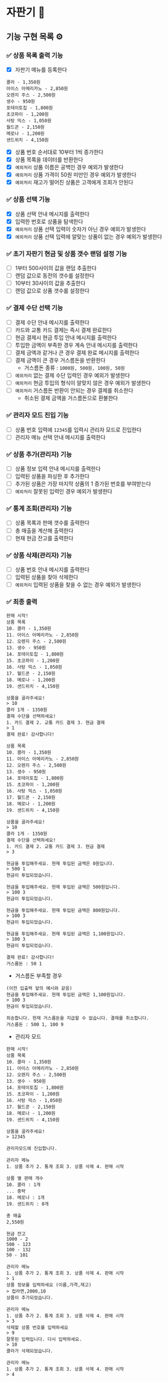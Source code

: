 # 자판기 🧃

## 기능 구현 목록 ⚙️

### ✅ 상품 목록 출력 기능
- [x] 자판기 메뉴를 등록한다
```
콜라 - 1,350원
아이스 아메리카노 - 2,850원
오렌지 주스 - 2,500원
생수 - 950원
포테이토칩 - 1,800원
초코파이 - 1,200원
사탕 믹스 - 1,050원
월드콘 - 2,150원
메로나 - 1,200원
샌드위치 - 4,150원
```
- [x] 상품 번호 순서대로 10부터 1씩 증가한다
- [x] 상품 목록을 데이터를 반환한다
- [x] `예외처리` 상품 이름은 공백인 경우 예외가 발생한다
- [x] `예외처리` 상품 가격이 50원 미만인 경우 예외가 발생한다
- [x] `예외처리` 재고가 떨어진 상품은 고객에게 조회가 안된다

### ✅ 상품 선택 기능
- [x] 상품 선택 안내 메시지를 출력한다
- [x] 입력한 번호로 상품을 탐색한다
- [x] `예외처리` 상품 선택 입력이 숫자가 아닌 경우 예외가 발생한다
- [x] `예외처리` 상품 선택 입력에 알맞는 상품이 없는 경우 예외가 발생한다

### ✅ 초기 자판기 현금 및 상품 갯수 랜덤 설정 기능
- [ ] 1부터 500사이의 값을 랜덤 추출한다
- [ ] 랜덤 값으로 동전의 갯수를 설정한다
- [ ] 10부터 30사이의 값을 추출한다
- [ ] 랜덤 값으로 상품 갯수를 설정한다

### ✅ 결제 수단 선택 기능
- [ ] 결제 수단 안내 메시지를 출력한다
- [ ] 카드와 교통 카드 결제는 즉시 결제 완료한다
- [ ] 현금 결제시 현금 투입 안내 메시지를 출력한다
- [ ] 투입한 금액이 부족한 경우 계속 안내 메시지를 출력한다
- [ ] 결제 금액과 같거나 큰 경우 결제 완료 메시지를 출력한다
- [ ] 결제 금액이 큰 경우 거스름돈을 반환한다
    - 거스름돈 종류 : `1000원, 500원, 100원, 50원`
- [ ] `예외처리` 없는 결제 수단 입력인 경우 예외가 발생한다
- [ ] `예외처리` 현금 투입의 형식이 알맞지 않은 경우 예외가 발생한다
- [ ] `예외처리` 거스름돈 반환이 안되는 경우 결제를 취소한다
    - 취소된 결제 금액을 거스름돈으로 환불한다

### ✅ 관리자 모드 진입 기능
- [ ] 상품 번호 입력에 `12345`를 입력시 관리자 모드로 진입한다
- [ ] 관리자 메뉴 선택 안내 메시지를 출력한다

### ✅ 상품 추가(관리자) 기능
- [ ] 상품 정보 입력 안내 메시지를 출력한다
- [ ] 입력된 상품을 파싱한 후 추가한다
- [ ] 추가된 상품은 가장 마지막 상품의 1 증가된 번호를 부여받는다
- [ ] `예외처리` 잘못된 입력인 경우 예외가 발생한다

### ✅ 통계 조회(관리자) 기능
- [ ] 상품 목록과 판매 갯수를 출력한다
- [ ] 총 매출을 계산해 출력한다
- [ ] 현재 현금 잔고를 출력한다

### ✅ 상품 삭제(관리자) 기능
- [ ] 상품 번호 안내 메시지를 출력한다
- [ ] 입력된 상품을 찾아 삭제한다
- [ ] `예외처리` 입력된 상품을 찾을 수 없는 경우 예외가 발생한다

### ✅ 최종 출력
```
판매 시작!
상품 목록
10. 콜라 - 1,350원
11. 아이스 아메리카노 - 2,850원
12. 오렌지 주스 - 2,500원
13. 생수 - 950원
14. 포테이토칩 - 1,800원
15. 초코파이 - 1,200원
16. 사탕 믹스 - 1,050원
17. 월드콘 - 2,150원
18. 메로나 - 1,200원
19. 샌드위치 - 4,150원

상품을 골라주세요!
> 10
콜라 1개 - 1350원
결제 수단을 선택하세요!
1. 카드 결제 2. 교통 카드 결제 3. 현금 결제
> 1
결제 완료! 감사합니다!

상품 목록
10. 콜라 - 1,350원
11. 아이스 아메리카노 - 2,850원
12. 오렌지 주스 - 2,500원
13. 생수 - 950원
14. 포테이토칩 - 1,800원
15. 초코파이 - 1,200원
16. 사탕 믹스 - 1,050원
17. 월드콘 - 2,150원
18. 메로나 - 1,200원
19. 샌드위치 - 4,150원

상품을 골라주세요!
> 10
콜라 1개 - 1350원
결제 수단을 선택하세요!
1. 카드 결제 2. 교통 카드 결제 3. 현금 결제
> 3

현금을 투입해주세요. 현재 투입된 금액은 0원입니다.
> 500 1
현금이 투입되었습니다.

현금을 투입해주세요. 현재 투입된 금액은 500원입니다.
> 100 3
현금이 투입되었습니다.

현금을 투입해주세요. 현재 투입된 금액은 800원입니다.
> 100 3
현금이 투입되었습니다.

현금을 투입해주세요. 현재 투입된 금액은 1,100원입니다.
> 100 3
현금이 투입되었습니다.

결제 완료! 감사합니다!
거스름돈 : 50 1
```

- 거스름돈 부족할 경우
```
(이전 입출력 앞의 예시와 같음)
현금을 투입해주세요. 현재 투입된 금액은 1,100원입니다.
> 100 3
현금이 투입되었습니다.

죄송합니다. 현재 거스름돈을 지급할 수 없습니다. 결제를 취소합니다.
거스름돈 : 500 1, 100 9
```

- 관리자 모드
```
판매 시작!
상품 목록
10. 콜라 - 1,350원
11. 아이스 아메리카노 - 2,850원
12. 오렌지 주스 - 2,500원
13. 생수 - 950원
14. 포테이토칩 - 1,800원
15. 초코파이 - 1,200원
16. 사탕 믹스 - 1,050원
17. 월드콘 - 2,150원
18. 메로나 - 1,200원
19. 샌드위치 - 4,150원

상품을 골라주세요!
> 12345

관리자모드에 진입합니다.

관리자 메뉴
1. 상품 추가 2. 통계 조회 3. 상품 삭제 4. 판매 시작

상품 별 판매 개수
10. 콜라 : 1개
... 중략
18. 메로나 : 1개
19. 샌드위치 : 0개

총 매출
2,550원

현금 잔고
1000 - 2
500 - 123
100 - 132
50 - 101

관리자 메뉴
1. 상품 추가 2. 통계 조회 3. 상품 삭제 4. 판매 시작
> 1
상품 정보를 입력하세요 (이름,가격,재고)
> 컵라면,2000,10
상품이 추가되었습니다.

관리자 메뉴
1. 상품 추가 2. 통계 조회 3. 상품 삭제 4. 판매 시작
> 3
삭제할 상품 번호를 입력하세요
> 9
잘못된 입력입니다. 다시 입력하세요.
> 10
콜라가 삭제되었습니다.

관리자 메뉴
1. 상품 추가 2. 통계 조회 3. 상품 삭제 4. 판매 시작
> 4
```